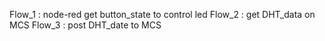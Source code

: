 Flow_1 : node-red get button_state to control led
Flow_2 : get DHT_data on MCS
Flow_3 : post DHT_date to MCS
